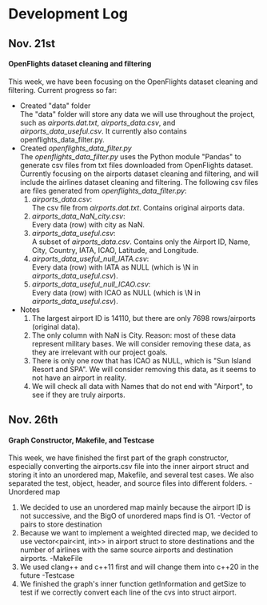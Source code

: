 # Development Log
## Nov. 21st
#### OpenFlights dataset cleaning and filtering
This week, we have been focusing on the OpenFlights dataset cleaning and filtering. Current progress so far:  
 - Created "data" folder  
The "data" folder will store any data we will use throughout the project, such as *airports.dat.txt*, *airports_data.csv*, and *airports_data_useful.csv*. It currently also contains openflights_data_filter.py.  
 - Created *openflights_data_filter.py*  
The *openflights_data_filter.py* uses the Python module "Pandas" to generate csv files from txt files downloaded from OpenFlights dataset. Currently focusing on the airports dataset cleaning and filtering, and will include the airlines dataset cleaning and filtering. The following csv files are files generated from *openflights_data_filter.py*:  
    1. *airports_data.csv*:  
    The csv file from *airports.dat.txt*. Contains original airports data.  
    2. *airports_data_NaN_city.csv*:  
    Every data (row) with city as NaN.  
    3. *airports_data_useful.csv*:  
    A subset of *airports_data.csv*. Contains only the Airport ID, Name, City, Country, IATA, ICAO, Latitude, and Longitude.  
    4. *airports_data_useful_null_IATA.csv*:  
    Every data (row) with IATA as NULL (which is \N in *airports_data_useful.csv*).  
    5. *airports_data_useful_null_ICAO.csv*:  
    Every data (row) with ICAO as NULL (which is \N in *airports_data_useful.csv*).  
 - Notes
    1. The largest airport ID is 14110, but there are only 7698 rows/airports (original data).  
    2. The only column with NaN is City. Reason: most of these data represent military bases. We will consider removing these data, as they are irrelevant with our project goals.  
    3. There is only one row that has ICAO as NULL, which is "Sun Island Resort and SPA". We will consider removing this data, as it seems to not have an airport in reality.  
    4. We will check all data with Names that do not end with "Airport", to see if they are truly airports.  

## 

## Nov. 26th
#### Graph Constructor, Makefile, and Testcase
This week, we have finished the first part of the graph constructor, especially converting the airports.csv file into the inner airport struct and storing it into an unordered map, Makefile, and several test cases. We also separated the test, object, header, and source files into different folders.
 -Unordered map
  1. We decided to use an unordered map mainly because the airport ID is not successive, and the BigO of unordered maps find is O1.
 -Vector of pairs to store destination
  1. Because we want to implement a weighted directed map, we decided to use vector<pair<int, int>> in airport struct to store destinations and the number of airlines with the same source airports and destination airports.
 -MakeFile
  1. We used clang++ and c++11 first and will change them into c++20 in the future
 -Testcase
  1. We finished the graph's inner function getInformation and getSize to test if we correctly convert each line of the cvs into struct airport.
  
